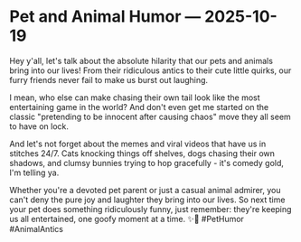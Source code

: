 # Pet and Animal Humor — 2025-10-19

Hey y'all, let's talk about the absolute hilarity that our pets and animals bring into our lives! From their ridiculous antics to their cute little quirks, our furry friends never fail to make us burst out laughing.

I mean, who else can make chasing their own tail look like the most entertaining game in the world? And don't even get me started on the classic "pretending to be innocent after causing chaos" move they all seem to have on lock.

And let's not forget about the memes and viral videos that have us in stitches 24/7. Cats knocking things off shelves, dogs chasing their own shadows, and clumsy bunnies trying to hop gracefully - it's comedy gold, I'm telling ya.

Whether you're a devoted pet parent or just a casual animal admirer, you can't deny the pure joy and laughter they bring into our lives. So next time your pet does something ridiculously funny, just remember: they're keeping us all entertained, one goofy moment at a time. ✨🐾 #PetHumor #AnimalAntics